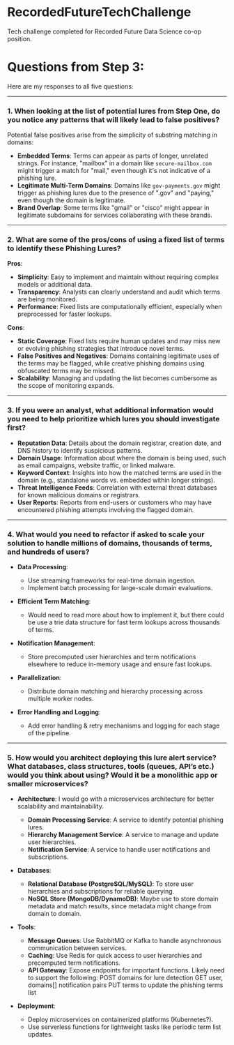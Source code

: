# RecordedFutureTechChallenge
Tech challenge completed for Recorded Future Data Science co-op position.

# Questions from Step 3:
Here are my responses to all five questions:

---

### 1. **When looking at the list of potential lures from Step One, do you notice any patterns that will likely lead to false positives?**

Potential false positives arise from the simplicity of substring matching in domains:
- **Embedded Terms**: Terms can appear as parts of longer, unrelated strings. For instance, "mailbox" in a domain like `secure-mailbox.com` might trigger a match for "mail," even though it's not indicative of a phishing lure.
- **Legitimate Multi-Term Domains**: Domains like `gov-payments.gov` might trigger as phishing lures due to the presence of ".gov" and "paying," even though the domain is legitimate.
- **Brand Overlap**: Some terms like "gmail" or "cisco" might appear in legitimate subdomains for services collaborating with these brands.

---

### 2. **What are some of the pros/cons of using a fixed list of terms to identify these Phishing Lures?**

**Pros**:
- **Simplicity**: Easy to implement and maintain without requiring complex models or additional data.
- **Transparency**: Analysts can clearly understand and audit which terms are being monitored.
- **Performance**: Fixed lists are computationally efficient, especially when preprocessed for faster lookups.

**Cons**:
- **Static Coverage**: Fixed lists require human updates and may miss new or evolving phishing strategies that introduce novel terms.
- **False Positives and Negatives**: Domains containing legitimate uses of the terms may be flagged, while creative phishing domains using obfuscated terms may be missed.
- **Scalability**: Managing and updating the list becomes cumbersome as the scope of monitoring expands.

---

### 3. **If you were an analyst, what additional information would you need to help prioritize which lures you should investigate first?**

- **Reputation Data**: Details about the domain registrar, creation date, and DNS history to identify suspicious patterns.
- **Domain Usage**: Information about where the domain is being used, such as email campaigns, website traffic, or linked malware.
- **Keyword Context**: Insights into how the matched terms are used in the domain (e.g., standalone words vs. embedded within longer strings).
- **Threat Intelligence Feeds**: Correlation with external threat databases for known malicious domains or registrars.
- **User Reports**: Reports from end-users or customers who may have encountered phishing attempts involving the flagged domain.

---

### 4. **What would you need to refactor if asked to scale your solution to handle millions of domains, thousands of terms, and hundreds of users?**

- **Data Processing**:
  - Use streaming frameworks for real-time domain ingestion.
  - Implement batch processing for large-scale domain evaluations.

- **Efficient Term Matching**:
  - Would need to read more about how to implement it, but there could be use a trie data structure for fast term lookups across thousands of terms.

- **Notification Management**:
  - Store precomputed user hierarchies and term notifications elsewhere to reduce in-memory usage and ensure fast lookups.

- **Parallelization**:
  - Distribute domain matching and hierarchy processing across multiple worker nodes.

- **Error Handling and Logging**:
  - Add error handling & retry mechanisms and logging for each stage of the pipeline.

---

### 5. **How would you architect deploying this lure alert service? What databases, class structures, tools (queues, API’s etc.) would you think about using? Would it be a monolithic app or smaller microservices?**

- **Architecture**: I would go with a microservices architecture for better scalability and maintainability.
  - **Domain Processing Service**: A service to identify potential phishing lures.
  - **Hierarchy Management Service**: A service to manage and update user hierarchies.
  - **Notification Service**: A service to handle user notifications and subscriptions.

- **Databases**:
  - **Relational Database (PostgreSQL/MySQL)**: To store user hierarchies and subscriptions for reliable querying.
  - **NoSQL Store (MongoDB/DynamoDB)**: Maybe use to store domain metadata and match results, since metadata might change from domain to domain.

- **Tools**:
  - **Message Queues**: Use RabbitMQ or Kafka to handle asynchronous communication between services.
  - **Caching**: Use Redis for quick access to user hierarchies and precomputed term notifications.
  - **API Gateway**: Expose endpoints for important functions. Likely need to support the following:
  POST domains for lure detection
  GET user, domains[] notification pairs
  PUT terms to update the phishing terms list

- **Deployment**:
  - Deploy microservices on containerized platforms (Kubernetes?).
  - Use serverless functions for lightweight tasks like periodic term list updates.